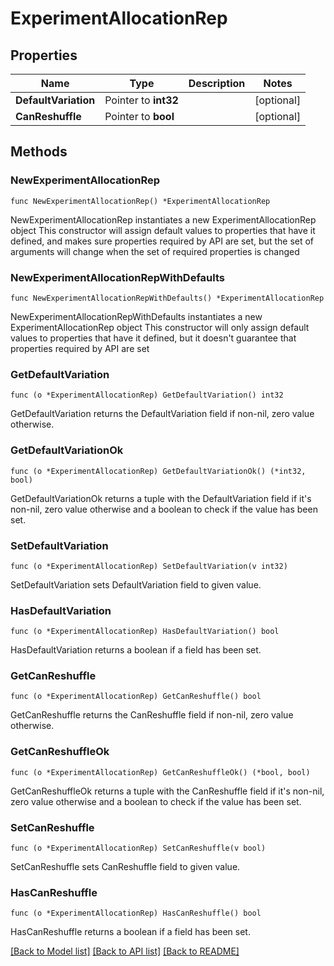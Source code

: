 # ExperimentAllocationRep

## Properties

Name | Type | Description | Notes
------------ | ------------- | ------------- | -------------
**DefaultVariation** | Pointer to **int32** |  | [optional] 
**CanReshuffle** | Pointer to **bool** |  | [optional] 

## Methods

### NewExperimentAllocationRep

`func NewExperimentAllocationRep() *ExperimentAllocationRep`

NewExperimentAllocationRep instantiates a new ExperimentAllocationRep object
This constructor will assign default values to properties that have it defined,
and makes sure properties required by API are set, but the set of arguments
will change when the set of required properties is changed

### NewExperimentAllocationRepWithDefaults

`func NewExperimentAllocationRepWithDefaults() *ExperimentAllocationRep`

NewExperimentAllocationRepWithDefaults instantiates a new ExperimentAllocationRep object
This constructor will only assign default values to properties that have it defined,
but it doesn't guarantee that properties required by API are set

### GetDefaultVariation

`func (o *ExperimentAllocationRep) GetDefaultVariation() int32`

GetDefaultVariation returns the DefaultVariation field if non-nil, zero value otherwise.

### GetDefaultVariationOk

`func (o *ExperimentAllocationRep) GetDefaultVariationOk() (*int32, bool)`

GetDefaultVariationOk returns a tuple with the DefaultVariation field if it's non-nil, zero value otherwise
and a boolean to check if the value has been set.

### SetDefaultVariation

`func (o *ExperimentAllocationRep) SetDefaultVariation(v int32)`

SetDefaultVariation sets DefaultVariation field to given value.

### HasDefaultVariation

`func (o *ExperimentAllocationRep) HasDefaultVariation() bool`

HasDefaultVariation returns a boolean if a field has been set.

### GetCanReshuffle

`func (o *ExperimentAllocationRep) GetCanReshuffle() bool`

GetCanReshuffle returns the CanReshuffle field if non-nil, zero value otherwise.

### GetCanReshuffleOk

`func (o *ExperimentAllocationRep) GetCanReshuffleOk() (*bool, bool)`

GetCanReshuffleOk returns a tuple with the CanReshuffle field if it's non-nil, zero value otherwise
and a boolean to check if the value has been set.

### SetCanReshuffle

`func (o *ExperimentAllocationRep) SetCanReshuffle(v bool)`

SetCanReshuffle sets CanReshuffle field to given value.

### HasCanReshuffle

`func (o *ExperimentAllocationRep) HasCanReshuffle() bool`

HasCanReshuffle returns a boolean if a field has been set.


[[Back to Model list]](../README.md#documentation-for-models) [[Back to API list]](../README.md#documentation-for-api-endpoints) [[Back to README]](../README.md)


